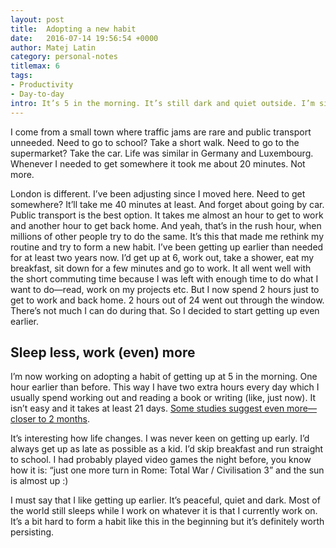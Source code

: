 ```yaml
---
layout: post
title:  Adopting a new habit
date:   2016-07-14 19:56:54 +0000
author: Matej Latin
category: personal-notes
titlemax: 6
tags:
- Productivity
- Day-to-day
intro: It’s 5 in the morning. It’s still dark and quiet outside. I’m sitting on the couch, wrapped in a blanket, writing this post and all I can hear is the birds chirping and a car or an empty bus that occasionally goes by. It’s very rare that it’s so peaceful in the middle of central London and this is exactly what I’m looking for.
---
```

I come from a small town where traffic jams are rare and public transport unneeded. Need to go to school? Take a short walk. Need to go to the supermarket? Take the car. Life was similar in Germany and Luxembourg. Whenever I needed to get somewhere it took me about 20 minutes. Not more.

London is different. I’ve been adjusting since I moved here. Need to get somewhere? It’ll take me 40 minutes at least. And forget about going by car. Public transport is the best option. It takes me almost an hour to get to work and another hour to get back home. And yeah, that’s in the rush hour, when millions of other people try to do the same.
It’s this that made me rethink my routine and try to form a new habit. I’ve been getting up earlier than needed for at least two years now. I’d get up at 6, work out, take a shower, eat my breakfast, sit down for a few minutes and go to work. It all went well with the short commuting time because I was left with enough time to do what I want to do—read, work on my projects etc. But I now spend 2 hours just to get to work and back home. 2 hours out of 24 went out through the window. There’s not much I can do during that. So I decided to start getting up even earlier.

## Sleep less, work (even) more
I’m now working on adopting a habit of getting up at 5 in the morning. One hour earlier than before. This way I have two extra hours every day which I usually spend working out and reading a book or writing (like, just now). It isn’t easy and it takes at least 21 days. [Some studies suggest even more—closer to 2 months](http://jamesclear.com/new-habit).

It’s interesting how life changes. I was never keen on getting up early. I’d always get up as late as possible as a kid. I’d skip breakfast and run straight to school. I had probably played video games the night before, you know how it is: “just one more turn in Rome: Total War / Civilisation 3” and the sun is almost up :)

I must say that I like getting up earlier. It’s peaceful, quiet and dark. Most of the world still sleeps while I work on whatever it is that I currently work on. It’s a bit hard to form a habit like this in the beginning but it’s definitely worth persisting.